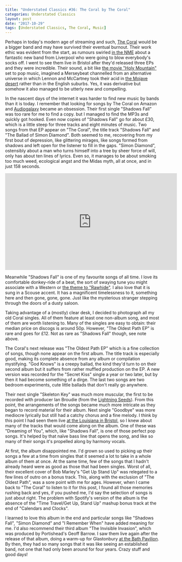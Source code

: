 ```yaml
---
title: "Understated Classics #36: The Coral by The Coral"
categories: Understated Classics
layout: post
date: "2017-10-29"
tags: [Understated Classics, The Coral, Music]
---
```


Perhaps in today's modern age of streaming and such, [The Coral](http://thecoral.co.uk) would be a bigger band and may have survived their eventual burnout. Their work ethic was evident from the start, as rumours swirled [in the NME](https://i.ebayimg.com/images/g/YdkAAOSwfl9XBSiR/s-l300.jpg) about a fantastic new band from Liverpool who were going to blow everybody's socks off. I went to see them live in Bristol after they'd released three EPs and they were incredible. Their sound, a bit like [the movie "Holy Mountain"](http://www.imdb.com/title/tt0071615/) set to pop music, imagined a Merseybeat channelled from an alternative universe in which Lennon and McCartney took their acid in [the Mojave desert](https://www.desertusa.com/mojave-desert.html) rather than in the English suburbs. Yes, it was derivative but somehow it also managed to be utterly new and compelling.

In the nascent days of the internet it was harder to find new music by bands than it is today. I remember that looking for songs by The Coral on Amazon and [Audiogalaxy](https://en.wikipedia.org/wiki/Audiogalaxy) became an obsession. Their first single "Shadows Fall" was too rare for me to find a copy. but I managed to find the MP3s and quickly got hooked. Even now copies of "Shadows Fall" go for about £30, which is a little steep for three tracks and eight minutes of music. Two songs from that EP appear on "The Coral", the title track "Shadows Fall" and "The Ballad of Simon Diamond". Both seemed to me, recovering from my first bout of depression, like glittering mirages, like songs formed from shadows and left open for the listener to fill in the gaps. "Simon Diamond", ostensibly about a man who turns himself into a tree by sheer force of will, only has about ten lines of lyrics. Even so, it manages to be about smoking too much weed, ecological angst and the Midas myth, all at once, and in just 158 seconds.

<iframe width="560" height="315" src="https://www.youtube.com/embed/kax7S_SX-qk" frameborder="0" allow="accelerometer; autoplay; encrypted-media; gyroscope; picture-in-picture" allowfullscreen></iframe>

Meanwhile "Shadows Fall" is one of my favourite songs of all time. I love its comfortable donkey-ride of a beat, the sort of swaying tune you might associate with a Western or [the theme to "Rawhide"](https://www.musicnotes.com/sheetmusic/mtd.asp?ppn=mn0106503). I also love that it is sung in a Scouse accent. It has a magnificent timelessness to it, something here and then gone, gone, gone. Just like the mysterious stranger stepping through the doors of a dusty saloon. 

Taking advantage of a (mostly) clear desk, I decided to photograph all my old Coral singles. All of them feature at least one non-album song, and most of them are worth listening to. Many of the singles are easy to obtain: their median price on discogs is around 50p. However, "The Oldest Path EP" is rare and goes for £12. Not as rare as "Shadows Fall" though, see note above.

The Coral's next release was "The Oldest Path EP" which is a fine collection of songs, though none appear on the first album. The title track is especially good, making its complete absence from any album or compilation mystifying. "God Knows" is a creepy ballad, the kind they'd turn to on their second album but it suffers from rather muffled production on the EP. A new version was recorded for the "Secret Kiss" single a year or two later, but by then it had become something of a dirge. The last two songs are two bedroom experiments, cute little ballads that don't really go anywhere.

Their next single "Skeleton Key" was much more muscular, the first to be recorded with producer Ian Broudie (from the [Lightning Seeds](https://en.wikipedia.org/wiki/The_Lightning_Seeds)). From this point, the arrangements of the songs became much more intricate as they began to record material for their album. Next single "Goodbye" was more mediocre lyrically but still had a catchy chorus and a fine melody. I think by this point I had seen them live [at the Louisiana in Bristol](https://www.thelouisiana.net), so I knew about many of the tracks that would come along on the album. One of these was "Dreaming of You", which, like "Shadows Fall", is one of those perfect pop songs. It's helped by that naïve bass line that opens the song, and like so many of their songs it's propelled along by harmony vocals. 

At first, the album disappointed me. I'd grown so used to picking up their songs a few at a time from singles that it seemed a lot to take in a whole album of them at once. At the same time, few of the songs that I hadn't already heard were as good as those that had been singles. Worst of all, their excellent cover of Bob Marley's "Get Up Stand Up" was relegated to a few lines of outro on a bonus track. This, along with the exclusion of "The Oldest Path", was a sore point with me for ages. However, when I came back to "The Coral" to listen to it for this post, I found all those memories rushing back and yes, if you pushed me, I'd say the selection of songs is just about right. The problem with Spotify's version of the album is the absence of the "Time Travel/Get Up, Stand Up" mashup bonus track at the end of "Calendars and Clocks".

I learned to love this album in the end and particular songs like "Shadows Fall", "Simon Diamond" and "I Remember When" have added meaning for me. I'd also recommend their third album "The Invisible Invasion", which was produced by Portishead's Geoff Barrow. I saw them live again after the release of that album, doing a warm-up for Glastonbury [at the Bath Pavilion](http://www.whatsonbath.co.uk/Theatre%20&%20Cinema/Bath%20Pavilion). By then, they had so many songs that it was like seeing an established band, not one that had only been around for four years. Crazy stuff and good days!